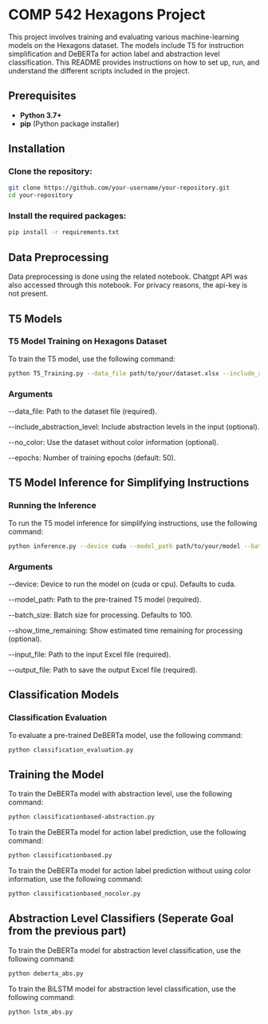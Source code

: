 # COMP 542 Hexagons Project

This project involves training and evaluating various machine-learning models on the Hexagons dataset. The models include T5 for instruction simplification and DeBERTa for action label and abstraction level classification. This README provides instructions on how to set up, run, and understand the different scripts included in the project.

## Prerequisites

- **Python 3.7+**
- **pip** (Python package installer)

## Installation

### Clone the repository:

```bash
git clone https://github.com/your-username/your-repository.git
cd your-repository
```

### Install the required packages:

```bash
pip install -r requirements.txt
```

## Data Preprocessing 

Data preprocessing is done using the related notebook. Chatgpt API was also accessed through this notebook. For privacy reasons, the api-key is not present.

## T5 Models

### T5 Model Training on Hexagons Dataset

To train the T5 model, use the following command:

```bash
python T5_Training.py --data_file path/to/your/dataset.xlsx --include_abstraction_level --no_color --epochs 50
```

 ### Arguments

--data_file: Path to the dataset file (required).

--include_abstraction_level: Include abstraction levels in the input (optional).

--no_color: Use the dataset without color information (optional).

--epochs: Number of training epochs (default: 50).

## T5 Model Inference for Simplifying Instructions

### Running the Inference

To run the T5 model inference for simplifying instructions, use the following command:

```bash
python inference.py --device cuda --model_path path/to/your/model --batch_size 100 --show_time_remaining --input_file path/to/your/input.xlsx --output_file path/to/your/output.xlsx
```

### Arguments

--device: Device to run the model on (cuda or cpu). Defaults to cuda.

--model_path: Path to the pre-trained T5 model (required).

--batch_size: Batch size for processing. Defaults to 100.

--show_time_remaining: Show estimated time remaining for processing (optional).

--input_file: Path to the input Excel file (required).

--output_file: Path to save the output Excel file (required).


## Classification Models

### Classification Evaluation

To evaluate a pre-trained DeBERTa model, use the following command:

```bash
python classification_evaluation.py
```

## Training the Model

To train the DeBERTa model with abstraction level, use the following command:

```bash
python classificationbased-abstraction.py
```

To train the DeBERTa model for action label prediction, use the following command:

```bash
python classificationbased.py
```

To train the DeBERTa model for action label prediction without using color information, use the following command:

```bash
python classificationbased_nocolor.py
```

## Abstraction Level Classifiers (Seperate Goal from the previous part)

To train the DeBERTa model for abstraction level classification, use the following command:

```bash
python deberta_abs.py
```

To train the BiLSTM model for abstraction level classification, use the following command:

```bash
python lstm_abs.py
```

